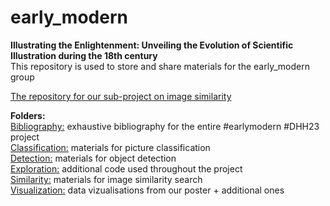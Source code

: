 # early_modern

**Illustrating the Enlightenment: Unveiling the Evolution of Scientific Illustration during the 18th century** <br>
This repository is used to store and share materials for the early_modern group

[The repository for our sub-project on image similarity](https://github.com/dhh23/early-modern-image-similarity "dhh23/early-modern-image-similarity")

**Folders:**<br>
[Bibliography:](https://github.com/dhh23/early_modern/tree/main/Bibliography) exhaustive bibliography for the entire #earlymodern #DHH23 project <br>
[Classification:](https://github.com/dhh23/early_modern/tree/main/Classification) materials for picture classification <br>
[Detection:](https://github.com/dhh23/early_modern/tree/main/Detection) materials for object detection <br>
[Exploration:](https://github.com/dhh23/early_modern/tree/main/Exploration) additional code used throughout the project <br>
[Similarity:](https://github.com/dhh23/early_modern/tree/main/Similarity) materials for image similarity search <br>
[Visualization:](https://github.com/dhh23/early_modern/tree/main/Visualization) data vizualisations from our poster + additional ones <br>
